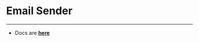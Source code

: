 
# Email Sender #

---

- Docs are **[here](https://itsadeadh2.github.io/commodore-docs/services/email-sender)**

